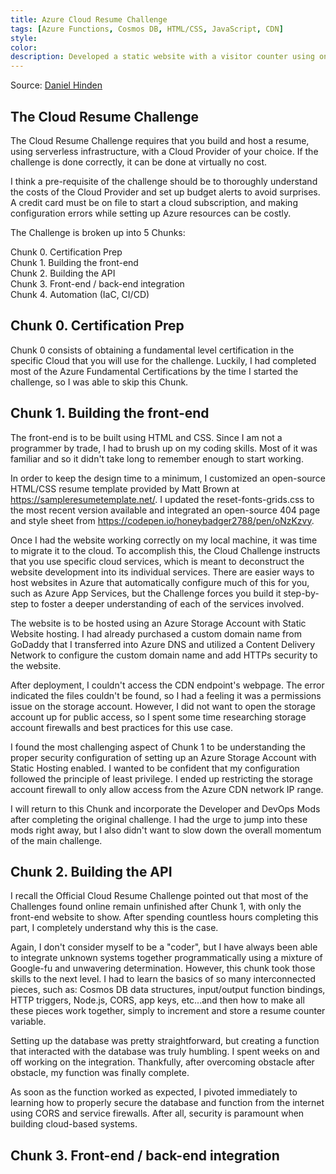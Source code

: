 ```yaml
---
title: Azure Cloud Resume Challenge
tags: [Azure Functions, Cosmos DB, HTML/CSS, JavaScript, CDN]
style: 
color: 
description: Developed a static website with a visitor counter using only serverless technologies in Azure.
---
```


Source: [Daniel Hinden](https://resume.hindentech.com)

## The Cloud Resume Challenge

The Cloud Resume Challenge requires that you build and host a resume, using serverless infrastructure, with a Cloud Provider of your choice. If the challenge is done correctly, it can be done at virtually no cost.

I think a pre-requisite of the challenge should be to thoroughly understand the costs of the Cloud Provider and set up budget alerts to avoid surprises. A credit card must be on file to start a cloud subscription, and making configuration errors while setting up Azure resources can be costly.

The Challenge is broken up into 5 Chunks:

Chunk 0. Certification Prep<br>
Chunk 1. Building the front-end<br>
Chunk 2. Building the API<br>
Chunk 3. Front-end / back-end integration<br>
Chunk 4. Automation (IaC, CI/CD)

## Chunk 0. Certification Prep

Chunk 0 consists of obtaining a fundamental level certification in the specific Cloud that you will use for the challenge. Luckily, I had completed most of the Azure Fundamental Certifications by the time I started the challenge, so I was able to skip this Chunk.

## Chunk 1. Building the front-end

The front-end is to be built using HTML and CSS. Since I am not a programmer by trade, I had to brush up on my coding skills. Most of it was familiar and so it didn't take long to remember enough to start working.

In order to keep the design time to a minimum, I customized an open-source HTML/CSS resume template provided by Matt Brown at https://sampleresumetemplate.net/. I updated the reset-fonts-grids.css to the most recent version available and integrated an open-source 404 page and style sheet from https://codepen.io/honeybadger2788/pen/oNzKzvy.

Once I had the website working correctly on my local machine, it was time to migrate it to the cloud. To accomplish this, the Cloud Challenge instructs that you use specific cloud services, which is meant to deconstruct the website development into its individual services. There are easier ways to host websites in Azure that automatically configure much of this for you, such as Azure App Services, but the Challenge forces you build it step-by-step to foster a deeper understanding of each of the services involved.

The website is to be hosted using an Azure Storage Account with Static Website hosting. I had already purchased a custom domain name from GoDaddy that I transferred into Azure DNS and utilized a Content Delivery Network to configure the custom domain name and add HTTPs security to the website.

After deployment, I couldn't access the CDN endpoint's webpage. The error indicated the files couldn't be found, so I had a feeling it was a permissions issue on the storage account. However, I did not want to open the storage account up for public access, so I spent some time researching storage account firewalls and best practices for this use case.

I found the most challenging aspect of Chunk 1 to be understanding the proper security configuration of setting up an Azure Storage Account with Static Hosting enabled. I wanted to be confident that my configuration followed the principle of least privilege. I ended up restricting the storage account firewall to only allow access from the Azure CDN network IP range.

I will return to this Chunk and incorporate the Developer and DevOps Mods after completing the original challenge. I had the urge to jump into these mods right away, but I also didn't want to slow down the overall momentum of the main challenge.

## Chunk 2. Building the API

I recall the Official Cloud Resume Challenge pointed out that most of the Challenges found online remain unfinished after Chunk 1, with only the front-end website to show. After spending countless hours completing this part, I completely understand why this is the case.

Again, I don't consider myself to be a "coder", but I have always been able to integrate unknown systems together programmatically using a mixture of Google-fu and unwavering determination. However, this chunk took those skills to the next level. I had to learn the basics of so many interconnected pieces, such as: Cosmos DB data structures, input/output function bindings, HTTP triggers, Node.js, CORS, app keys, etc...and then how to make all these pieces work together, simply to increment and store a resume counter variable.

Setting up the database was pretty straightforward, but creating a function that interacted with the database was truly humbling. I spent weeks on and off working on the integration. Thankfully, after overcoming obstacle after obstacle, my function was finally complete.

As soon as the function worked as expected, I pivoted immediately to learning how to properly secure the database and function from the internet using CORS and service firewalls. After all, security is paramount when building cloud-based systems.

## Chunk 3. Front-end / back-end integration

